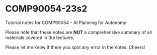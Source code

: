 # COMP90054-23s2

Tutorial notes for COMP90054 - AI Planning for Autonomy

Please note that these notes are **NOT** a comprehensive summary of all materials covered in the lectures.

Please let me know if there you spot any error in the notes. Cheers!
